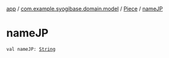 [app](../../index.md) / [com.example.syogibase.domain.model](../index.md) / [Piece](index.md) / [nameJP](./name-j-p.md)

# nameJP

`val nameJP: `[`String`](https://kotlinlang.org/api/latest/jvm/stdlib/kotlin/-string/index.html)